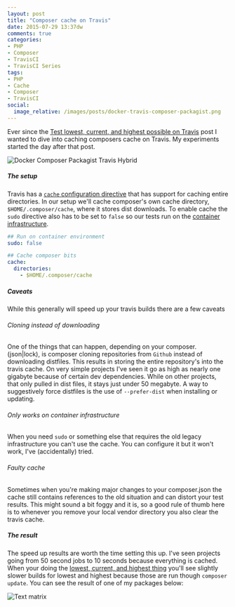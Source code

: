 ```yaml
---
layout: post
title: "Composer cache on Travis"
date: 2015-07-29 13:37dw
comments: true
categories:
- PHP
- Composer
- TravisCI
- TravisCI Series
tags:
- PHP
- Cache
- Composer
- TravisCI
social:
  image_relative: /images/posts/docker-travis-composer-packagist.png
---
```


Ever since the [Test lowest, current, and highest possible on Travis](/2015/06/test-lowest-current-and-highest-possible-on-travis/) post I wanted to dive into caching composers cache on Travis. My experiments started the day after that post. 

![Docker Composer Packagist Travis Hybrid](/images/posts/docker-travis-composer-packagist.png)

<!-- More -->

##### The setup #####

Travis has a [`cache` configuration directive](http://docs.travis-ci.com/user/caching/) that has support for caching entire directories. In our setup we'll cache composer's own cache directory, `$HOME/.composer/cache`,  where it stores dist downloads. To enable cache the `sudo` directive also has to be set to `false` so our tests run on the [container infrastructure](http://docs.travis-ci.com/user/workers/container-based-infrastructure/).   

```yml
## Run on container environment
sudo: false

## Cache composer bits
cache:
  directories:
    - $HOME/.composer/cache
```

##### Caveats #####

While this generally will speed up your travis builds there are a few caveats

###### Cloning instead of downloading ######

One of the things that can happen, depending on your composer.(json|lock), is composer cloning repositories from `Github` instead of downloading distfiles. This results in storing the entire repository's into the travis cache. On very simple projects I've seen it go as high as nearly one gigabyte because of certain dev dependencies. While on other projects, that only pulled in dist files, it stays just under 50 megabyte. A way to suggestively force distfiles is the use of `--prefer-dist` when installing or updating.

###### Only works on container infrastructure ######

When you need `sudo` or something else that requires the old legacy infrastructure you can't use the cache. You can configure it but it won't work, I've (accidentally) tried.

###### Faulty cache ######

Sometimes when you're making major changes to your composer.json the cache still contains references to the old situation and can distort your test results. This might sound a bit foggy and it is, so a good rule of thumb here is to whenever you remove your local vendor directory you also clear the travis cache.

##### The result #####

The speed up results are worth the time setting this up. I've seen projects going from 50 second jobs to 10 seconds because everything is cached. When your doing the [lowest, current, and highest thing](/2015/06/test-lowest-current-and-highest-possible-on-travis/) you'll see slightly slower builds for lowest and highest because those are run though `composer update`. You can see the result of one of my packages below:

![Text matrix](/images/posts/v68AQj7.png)

